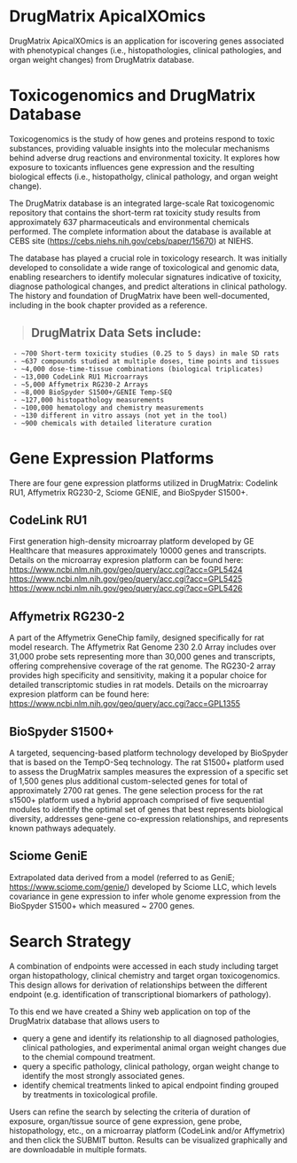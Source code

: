 # DrugMatrix ApicalXOmics
DrugMatrix ApicalXOmics is an application for iscovering genes associated with phenotypical changes (i.e., histopathologies, clinical pathologies, and organ weight changes) from DrugMatrix database. 

# Toxicogenomics and DrugMatrix Database
Toxicogenomics is the study of how genes and proteins respond to toxic substances, providing valuable insights into the molecular mechanisms behind adverse drug reactions and environmental toxicity. It explores how exposure to toxicants influences gene expression and the resulting biological effects (i.e., histopatholgy, clinical pathology, and organ weight change).

The DrugMatrix database is an integrated large-scale Rat toxicogenomic repository that contains the short-term rat toxicity study results from approximately 637 pharmaceuticals and environmental chemicals performed. The complete information about the database is available at CEBS site (https://cebs.niehs.nih.gov/cebs/paper/15670) at NIEHS.

The database has played a crucial role in toxicology research. It was initially developed to consolidate a wide range of toxicological and genomic data, enabling researchers to identify molecular signatures indicative of toxicity, diagnose pathological changes, and predict alterations in clinical pathology. The history and foundation of DrugMatrix have been well-documented, including in the book chapter provided as a reference.


> ## DrugMatrix Data Sets include:
>
     - ~700 Short-term toxicity studies (0.25 to 5 days) in male SD rats
     - ~637 compounds studied at multiple doses, time points and tissues
     - ~4,000 dose-time-tissue combinations (biological triplicates)
     - ~13,000 CodeLink RU1 Microarrays
     - ~5,000 Affymetrix RG230-2 Arrays
     - ~8,000 BioSpyder S1500+/GENIE Temp-SEQ
     - ~127,000 histopathology measurements
     - ~100,000 hematology and chemistry measurements
     - ~130 different in vitro assays (not yet in the tool)
     - ~900 chemicals with detailed literature curation


# Gene Expression Platforms
There are four gene expression platforms utilized in DrugMatrix: Codelink RU1, Affymetrix RG230-2, Sciome GENIE, and BioSpyder S1500+.
## CodeLink RU1
First generation high-density microarray platform developed by GE Healthcare that measures approximately 10000 genes and transcripts. Details on the microarray expresion platform can be found here: https://www.ncbi.nlm.nih.gov/geo/query/acc.cgi?acc=GPL5424  https://www.ncbi.nlm.nih.gov/geo/query/acc.cgi?acc=GPL5425   https://www.ncbi.nlm.nih.gov/geo/query/acc.cgi?acc=GPL5426  
## Affymetrix RG230-2
A part of the Affymetrix GeneChip family, designed specifically for rat model research. The Affymetrix Rat Genome 230 2.0 Array includes over 31,000 probe sets representing more than 30,000 genes and transcripts, offering comprehensive coverage of the rat genome. The RG230-2 array provides high specificity and sensitivity, making it a popular choice for detailed transcriptomic studies in rat models. Details on the microarray expresion platform can be found here: https://www.ncbi.nlm.nih.gov/geo/query/acc.cgi?acc=GPL1355
## BioSpyder S1500+
A targeted, sequencing-based platform technology developed by BioSpyder that is based on the TempO-Seq technology. The rat S1500+ platform used to assess the DrugMatrix samples measures the expression of a specific set of 1,500 genes plus additional custom-selected genes for total of approximately 2700 rat genes. The gene selection process for the rat s1500+ platform  used a hybrid approach comprised of five sequential modules to identify the optimal set of genes that best represents biological diversity, addresses gene-gene co-expression relationships, and represents known pathways adequately. 
## Sciome GeniE
Extrapolated data derived from a model (referred to as GeniE; https://www.sciome.com/genie/) developed by Sciome LLC, which levels covariance in gene expression to infer whole genome expression from the BioSpyder S1500+ which measured ~ 2700 genes.

# Search Strategy
A combination of endpoints were accessed in each study including target organ histopathology, clinical chemistry and target organ toxicogenomics. This design allows for derivation of relationships between the different endpoint (e.g. identification of transcriptional biomarkers of pathology).

To this end we have created a Shiny web application on top of the DrugMatrix database that allows users to
- query a gene and identify its relationship to all diagnosed pathologies, clinical pathologies, and experimental animal organ weight changes due to the chemial compound treatment.
- query a specific pathology, clinical pathology, organ weight change to identify the most strongly associated genes.
- identify chemical treatments linked to apical endpoint finding grouped by treatments in toxicological profile.

Users can refine the search by selecting the criteria of duration of exposure, organ/tissue source of gene expression, gene probe, histopathology, etc., on a microarray platform (CodeLink and/or Affymetrix) and then click the SUBMIT button. Results can be visualized graphically and are downloadable in multiple formats.

